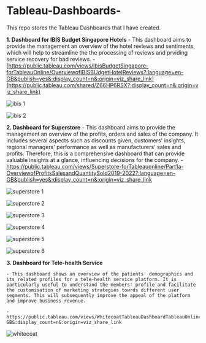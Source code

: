 # Tableau-Dashboards-

This repo stores the Tableau Dashboards that I have created. 

**1. Dashboard for IBIS Budget Singapore Hotels**
    -  This dashboard aims to provide the management an overview of the hotel reviews and sentiments, which will help to streamline the the processing of reviews and prviding service recovery for bad reviews. 
    - [https://public.tableau.com/views/IbisBudgetSingapore-forTableauOnline/OverviewofIBISBUdgetHotelReviews?:language=en-GB&publish=yes&:display_count=n&:origin=viz_share_link](https://public.tableau.com/shared/Z66HP6RSX?:display_count=n&:origin=viz_share_link)

![ibis 1](https://user-images.githubusercontent.com/94337686/175771185-232d72da-6e94-4a96-bb5b-2c94fcfe2037.jpg)

![ibis 2](https://user-images.githubusercontent.com/94337686/175771200-5a43450e-543f-4506-a9ba-3f112349ffc1.jpg)




**2. Dashboard for Superstore** 
    - This dashboard aims to provide the management an overview of the profits, orders and sales of the company. It includes several aspects such as discounts given, customers' insights, regional managers' performance as well as manufacturers' sales and profits. Therefore, this is a comprehensive dashboard that can provide valuable insights at a glance, influencing decisions for the company. 
    - [https://public.tableau.com/views/Superstore-forTableauonline/Part1a-OverviewofProfitsSalesandQuantitySold2019-2022?:language=en-GB&publish=yes&:display_count=n&:origin=viz_share_link
](https://public.tableau.com/shared/SGD68HFXR?:display_count=n&:origin=viz_share_link)

![superstore 1](https://user-images.githubusercontent.com/94337686/175771222-bb2ba79d-250c-4abc-91de-654134ade1c8.jpg)


![superstore 2](https://user-images.githubusercontent.com/94337686/175771225-99859009-f6ce-4a4f-ac9f-7881c490d157.jpg)


![superstore 3](https://user-images.githubusercontent.com/94337686/175771231-4b1a3424-d156-4632-820c-40cb978b092d.jpg)

![superstore 4](https://user-images.githubusercontent.com/94337686/175771234-e08b1cba-3b29-43b3-9528-b11a4ff9c558.jpg)


![superstore 5](https://user-images.githubusercontent.com/94337686/175771237-64708714-fbd3-417a-84fe-990a7c2e6728.jpg)

![superstore 6](https://user-images.githubusercontent.com/94337686/175771241-c14ae2eb-73a7-43ce-b47a-b866f5f8e219.jpg)

**3. Dashboard for Tele-health Service**

    - This dashboard shows an overview of the patients' demographics and its related profiles for a tele-health service platform. It is particularly useful to understand the members' profile and facilitate the customisation of marketing strategies towrds different user segments. This will subsequently improve the appeal of the platform and improve business revenue. 
    
    - https://public.tableau.com/views/WhitecoatTableauDashboardTableauOnline/Dashboard1?:language=en-GB&:display_count=n&:origin=viz_share_link
    
   ![whitecoat](https://user-images.githubusercontent.com/94337686/176982204-6e245a64-9e59-4062-84c3-696a151e5794.jpg)

